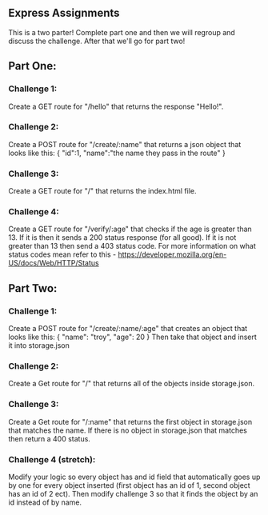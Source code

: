 ## Express Assignments

This is a two parter! Complete part one and then we will regroup and discuss the challenge. After that we'll go for part two!

## Part One:

### Challenge 1:
Create a GET route for "/hello" that returns the response "Hello!".

### Challenge 2:
Create a POST route for "/create/:name" that returns a json object that looks like this:
{
  "id":1,
  "name":"the name they pass in the route"
}

### Challenge 3:
Create a GET route for "/" that returns the index.html file.

### Challenge 4:
Create a GET route for "/verify/:age" that checks if the age is greater than 13. If it is then it sends a 200 status response (for all good). If it is not greater than 13 then send a 403 status code.
For more information on what status codes mean refer to this - https://developer.mozilla.org/en-US/docs/Web/HTTP/Status


## Part Two:

### Challenge 1:
Create a POST route for "/create/:name/:age" that creates an object that looks like this:
{
  "name": "troy",
  "age": 20
}
Then take that object and insert it into storage.json

### Challenge 2:
Create a Get route for "/" that returns all of the objects inside storage.json.

### Challenge 3:
Create a Get route for "/:name" that returns the first object in storage.json that matches the name. If there is no object in storage.json that matches then return a 400 status.

### Challenge 4 (stretch):
Modify your logic so every object has and id field that automatically goes up by one for every object inserted (first object has an id of 1, second object has an id of 2 ect). Then modify challenge 3 so that it finds the object by an id instead of by name.
